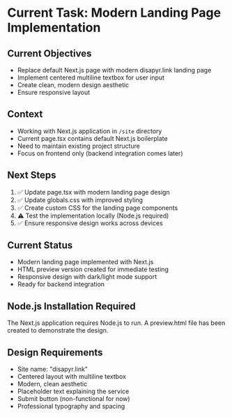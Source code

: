 # Current Task: Modern Landing Page Implementation

## Current Objectives
- Replace default Next.js page with modern disapyr.link landing page
- Implement centered multiline textbox for user input
- Create clean, modern design aesthetic
- Ensure responsive layout

## Context
- Working with Next.js application in `/site` directory
- Current page.tsx contains default Next.js boilerplate
- Need to maintain existing project structure
- Focus on frontend only (backend integration comes later)

## Next Steps
1. ✅ Update page.tsx with modern landing page design
2. ✅ Update globals.css with improved styling
3. ✅ Create custom CSS for the landing page components
4. ⚠️ Test the implementation locally (Node.js required)
5. ✅ Ensure responsive design works across devices

## Current Status
- Modern landing page implemented with Next.js
- HTML preview version created for immediate testing
- Responsive design with dark/light mode support
- Ready for backend integration

## Node.js Installation Required
The Next.js application requires Node.js to run. A preview.html file has been created to demonstrate the design.

## Design Requirements
- Site name: "disapyr.link"
- Centered layout with multiline textbox
- Modern, clean aesthetic
- Placeholder text explaining the service
- Submit button (non-functional for now)
- Professional typography and spacing
